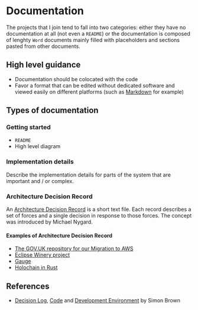 # Documentation

The projects that I join tend to fall into two categories: either they have no documentation at all (not even a `README`) or the documentation is composed of lenghty `Word` documents mainly filled with placeholders and sections pasted from other documents.

## High level guidance

- Documentation should be colocated with the code
- Favor a format that can be edited without dedicated software and viewed easily on different platforms (such as [Markdown][markdown] for example)

## Types of documentation

### Getting started

- `README`
- High level diagram

### Implementation details

Describe the implementation details for parts of the system that are important and / or complex.

### Architecture Decision Record

An [Architecture Decision Record][michael-nygard-documenting-architecture-decisions] is a short text file. Each record describes a set of forces and a single decision in response to those forces. The concept was introduced by Michael Nygard.

#### Examples of Architecture Decision Record

- [The GOV.UK repository for our Migration to AWS][adr-govuk-aws]
- [Eclipse Winery project][adr-eclipse-winery]
- [Gauge][adr-gauge]
- [Holochain in Rust][adr-holochain]

## References

- [Decision Log][simon-brown-decision-log], [Code][simon-brown-code] and [Development Environment][simon-brown-development-environment] by Simon Brown

[markdown]: https://en.wikipedia.org/wiki/Markdown
[michael-nygard-documenting-architecture-decisions]: http://thinkrelevance.com/blog/2011/11/15/documenting-architecture-decisions
[simon-brown-decision-log]: https://structurizr.com/help/documentation/decision-log
[simon-brown-code]: https://structurizr.com/help/documentation/code
[simon-brown-development-environment]: https://structurizr.com/help/documentation/development-environment
[adr-govuk-aws]: https://github.com/alphagov/govuk-aws/tree/master/doc/architecture/decisions
[adr-eclipse-winery]: https://github.com/eclipse/winery/tree/master/docs/adr
[adr-gauge]: https://github.com/getgauge/gauge/wiki/ADR
[adr-holochain]: https://github.com/holochain/holochain-rust/tree/master/doc/architecture/decisions
